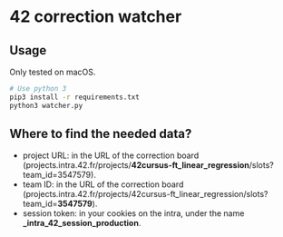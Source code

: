 # 42 correction watcher

## Usage

Only tested on macOS.
```sh
# Use python 3
pip3 install -r requirements.txt
python3 watcher.py
```

## Where to find the needed data?
- project URL: in the URL of the correction board (projects.intra.42.fr/projects/**42cursus-ft_linear_regression**/slots?team_id=3547579).
- team ID: in the URL of the correction board (projects.intra.42.fr/projects/42cursus-ft_linear_regression/slots?team_id=**3547579**).
- session token: in your cookies on the intra, under the name **_intra_42_session_production**.